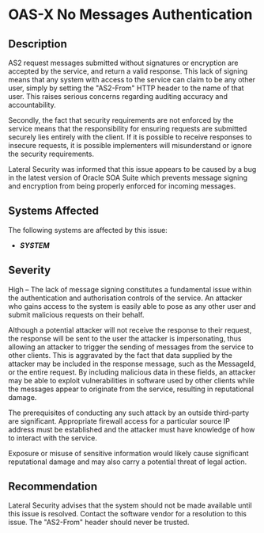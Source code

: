 OAS-X No Messages Authentication
================================

Description
-----------
AS2 request messages submitted without signatures or encryption are accepted by the service, and return a valid response. This lack of signing means that any system with access to the service can claim to be any other user, simply by setting the "AS2-From" HTTP header to the name of that user. This raises serious concerns regarding auditing accuracy and accountability.
 
Secondly, the fact that security requirements are not enforced by the service means that the responsibility for ensuring requests are submitted securely lies entirely with the client. If it is possible to receive responses to insecure requests, it is possible implementers will misunderstand or ignore the security requirements.
 
Lateral Security was informed that this issue appears to be caused by a bug in the latest version of Oracle SOA Suite which prevents message signing and encryption from being properly enforced for incoming messages.

Systems Affected
----------------
The following systems are affected by this issue:
  * ***SYSTEM***

Severity
--------
High – The lack of message signing constitutes a fundamental issue within the authentication and authorisation controls of the service. An attacker who gains access to the system is easily able to pose as any other user and submit malicious requests on their behalf.

Although a potential attacker will not receive the response to their request, the response will be sent to the user the attacker is impersonating, thus allowing an attacker to trigger the sending of messages from the service to other clients. This is aggravated by the fact that data supplied by the attacker may be included in the response message, such as the MessageId, or the entire request. By including malicious data in these fields, an attacker may be able to exploit vulnerabilities in software used by other clients while the messages appear to originate from the service, resulting in reputational damage.

The prerequisites of conducting any such attack by an outside third-party are significant. Appropriate firewall access for a particular source IP address must be established and the attacker must have knowledge of how to interact with the service.

Exposure or misuse of sensitive information would likely cause significant reputational damage and may also carry a potential threat of legal action.

Recommendation
--------------
Lateral Security advises that the system should not be made available until this issue is resolved. 
Contact the software vendor for a resolution to this issue. The "AS2-From" header should never be trusted.
